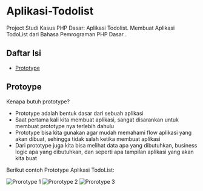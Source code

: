 # Aplikasi-Todolist

Project Studi Kasus PHP Dasar: Aplikasi Todolist.
Membuat Aplikasi TodoList dari Bahasa Pemrograman PHP Dasar .

## Daftar Isi

- [Prototype](#prototype)

## Protoype

Kenapa butuh prototype?

- Prototype adalah bentuk dasar dari sebuah aplikasi
- Saat pertama kali kita membuat aplikasi, sangat disarankan untuk membuat prototype nya terlebih dahulu
- Prototype bisa kita gunakan agar mudah memahami flow aplikasi yang akan dibuat, sehingga tidak salah ketika membuat aplikasi
- Dari prototype juga kita bisa melihat data apa yang dibutuhkan, business logic apa yang dibutuhkan, dan seperti apa tampilan aplikasi yang akan kita buat

Berikut contoh Prototype Aplikasi TodoList:

![Prorotype 1](https://drive.google.com/file/d/1IP3qyK-LQas0uuiI1dwSL7URHVB-T1FY/view?usp=sharing)
![Prorotype 2](https://drive.google.com/file/d/1gLvfVmutbGBPJjMYOg4ujV0mywC86JeT/view?usp=sharing)
![Prorotype 3](https://drive.google.com/file/d/1u4uwUHK_riR47pD5rChxJVquGlYVBSKm/view?usp=sharing)
